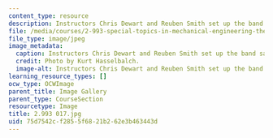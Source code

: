 ```yaml
---
content_type: resource
description: Instructors Chris Dewart and Reuben Smith set up the band saw.
file: /media/courses/2-993-special-topics-in-mechanical-engineering-the-art-and-science-of-boat-design-january-iap-2007/75d7542cf2855f6821b262e3b463443d_2993017.jpg
file_type: image/jpeg
image_metadata:
  caption: Instructors Chris Dewart and Reuben Smith set up the band saw.
  credit: Photo by Kurt Hasselbalch.
  image-alt: Instructors Chris Dewart and Reuben Smith set up the band saw.
learning_resource_types: []
ocw_type: OCWImage
parent_title: Image Gallery
parent_type: CourseSection
resourcetype: Image
title: 2.993 017.jpg
uid: 75d7542c-f285-5f68-21b2-62e3b463443d
---
```

